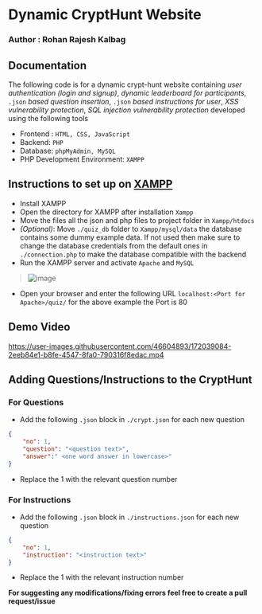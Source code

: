 # Dynamic CryptHunt Website

### Author : Rohan Rajesh Kalbag

## Documentation

The following code is for a dynamic crypt-hunt website containing *user authentication (login and signup)*, *dynamic leaderboard for participants*, ```.json``` *based question insertion*, ```.json``` *based instructions for user*, *XSS vulnerability protection*, *SQL injection vulnerability protection* developed using the following tools
- Frontend : ```HTML, CSS, JavaScript``` 
- Backend: ```PHP```
- Database: ```phpMyAdmin, MySQL ```
- PHP Development Environment: ```XAMPP```

## Instructions to set up on [XAMPP](https://www.apachefriends.org/index.html)
- Install XAMPP
- Open the directory for XAMPP after installation `Xampp`
- Move the files all the json and php files to project folder in ```Xampp/htdocs```
- *(Optional)*: Move ```./quiz_db``` folder to ```Xampp/mysql/data``` the database contains some dummy example data. If not used then make sure to change the database credentials from the default ones in ```./connection.php``` to make the database compatible with the backend
- Run the XAMPP server and activate `Apache` and `MySQL`
> ![image](https://user-images.githubusercontent.com/46604893/172038803-c091bf49-8430-4731-81e3-cfa22389ae92.png)
- Open your browser and enter the following URL `localhost:<Port for Apache>/quiz/` for the above example the Port is 80

## Demo Video
> 

https://user-images.githubusercontent.com/46604893/172039084-2eeb84e1-b8fe-4547-8fa0-790316f8edac.mp4


## Adding Questions/Instructions to the CryptHunt

### For Questions
- Add the following `.json` block in `./crypt.json` for each new question

```json
{
    "no": 1,
    "question": "<question text>",
    "answer":" <one word answer in lowercase>"
}
```
- Replace the 1 with the relevant question number

### For Instructions
- Add the following `.json` block in `./instructions.json` for each new question

```json
{
    "no": 1,
    "instruction": "<instruction text>"
}
```
- Replace the 1 with the relevant instruction number

**For suggesting any modifications/fixing errors feel free to create a pull request/issue**
